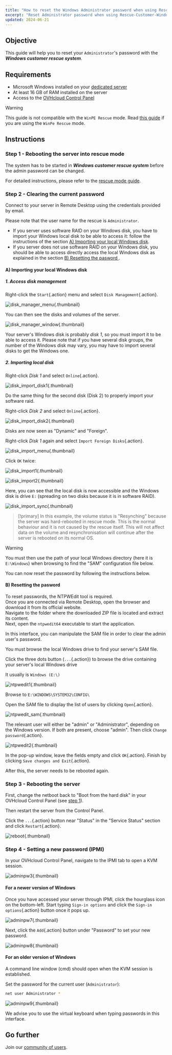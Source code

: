 ```yaml
---
title: "How to reset the Windows Administrator password when using Rescue-Customer-Windows"
excerpt: "Reset Administrator password when using Rescue-Customer-Windows"
updated: 2024-06-21
---
```


## Objective

This guide will help you to reset your `Administrator`'s password with the __*Windows customer rescue system*__.

## Requirements

- Microsoft Windows installed on your [dedicated server](/links/bare-metal/bare-metal)
- At least 16 GB of RAM installed on the server
- Access to the [OVHcloud Control Panel](/links/manager)

> [!warning]
>
> This guide is not compatible with the `WinPE Rescue` mode.
> Read [this guide](/pages/bare_metal_cloud/dedicated_servers/changing-admin-password-on-windows) if you are using the `WinPe Rescue` mode.
>

## Instructions

### Step 1 - Rebooting the server into rescue mode <a name="step1"></a>

The system has to be started in __*Windows customer rescue system*__ before the admin password can be changed.

For detailed instructions, please refer to the [rescue mode guide](/pages/bare_metal_cloud/dedicated_servers/rescue-customer-windows).

### Step 2 - Clearing the current password <a name="step2"></a>

Connect to your server in Remote Desktop using the credentials provided by email.

Please note that the user name for the rescue is `Administrator`.

- If you server uses software RAID on your Windows disk, you have to import your Windows local disk to be able to access it: follow the instructions of the section [A) Importing your local Windows disk](#sectionA).
- If you server does not use software RAID on your Windows disk, you should be able to access directly access the local Windows disk as explained in the section [B) Resetting the pasword ](#sectionB).

#### A) Importing your local Windows disk <a name="sectionA"></a>

##### 1. Access disk management

Right-click the `Start`{.action} menu and select `Disk Management`{.action}.

![disk_manager_menu](images/disk_manager_menu.png){.thumbnail}

You can then see the disks and volumes of the server.

![disk_manager_window](images/disk_manager_window1.png){.thumbnail}

Your server's Windows disk is probably *disk 1*, so you must import it to be able to access it.
Please note that if you have several disk groups, the number of the Windows disk may vary, you may have to import several disks to get the Windows one.

##### 2. Importing local disk

Right-click *Disk 1* and select `Online`{.action}.

![disk_import_disk1](images/disk_manager_disk1on.png){.thumbnail}

Do the same thing for the second disk (Disk 2) to properly import your software raid.

Right-click *Disk 2* and select `Online`{.action}.

![disk_import_disk2](images/disk_manager_disk2on.png){.thumbnail}

Disks are now seen as "Dynamic" and "Foreign".

Right-click *Disk 1* again and select `Import Foreign Disks`{.action}.

![disk_import_menu](images/disk_manager_diskimport.png){.thumbnail}

Click `OK` twice:

![disk_import1](images/disk_import1.png){.thumbnail}

![disk_import2](images/disk_import2.png){.thumbnail}

Here, you can see that the local disk is now accessible and the Windows disk is drive `E:` (spreading on two disks because it is in software RAID).

![disk_import_sync](images/disk_import_sync.png){.thumbnail}

> [!primary]
> In this example, the volume status is "Resynching" because the server was hard-rebooted in rescue mode. This is the normal behaviour and it is not caused by the rescue itself.
> This will not affect data on the volume and resynchronisation will continue after the server is rebooted on its normal OS.

> [!warning]
>
> You must then use the path of your local Windows directory (here it is `E:\Windows`) when browsing to find the "SAM" configuration file below.

You can now reset the password by following the instructions below.

#### B) Resetting the pasword <a name="sectionB"></a>

To reset passwords, the NTPWEdit tool is required.<br>
Once you are connected via Remote Desktop, open the browser and download it from its official website.<br>
Navigate to the folder where the downloaded ZIP file is located and extract its content.<br>
Next, open the `ntpwedit64` executable to start the application.

In this interface, you can manipulate the SAM file in order to clear the admin user's password.

You must browse the local Windows drive to find your server's SAM file.

Click the three dots button (`...`{.action}) to browse the drive containing your server's local Windows drive

It usually is `Windows (E:\)`

![ntpwedit1](images/ntpwedit_1.png){.thumbnail}

Browse to `E:\WINDOWS\SYSTEM32\CONFIG\`

Open the SAM file to display the list of users by clicking `Open`{.action}.

![ntpwedit_sam](images/SAM.png){.thumbnail}

The relevant user will either be "admin" or "Administrator", depending on the Windows version. If both are present, choose "admin". Then click `Change password`{.action}.

![ntpwedit2](images/ntpwedit_2.png){.thumbnail}

In the pop-up window, leave the fields empty and click `OK`{.action}. Finish by clicking `Save changes and Exit`{.action}.

After this, the server needs to be rebooted again.

### Step 3 - Rebooting the server <a name="step3"></a>

First, change the netboot back to "Boot from the hard disk" in your OVHcloud Control Panel (see [step 1](#step1)).

Then restart the server from the Control Panel.

Click the `...`{.action} button near "Status" in the "Service Status" section and click `Restart`{.action}.

![reboot](images/reboot.png){.thumbnail}

### Step 4 - Setting a new password (IPMI) <a name="step4"></a>

In your OVHcloud Control Panel, navigate to the IPMI tab to open a KVM session.

![adminpw3](images/adminpw3.png){.thumbnail}

#### For a newer version of Windows

Once you have accessed your server through IPMI, click the hourglass icon on the bottom-left. Start typing `Sign-in options` and click the `Sign-in options`{.action} button once it pops up.

![adminpw7](images/adminpw7.png){.thumbnail}

Next, click the `Add`{.action} button under "Password" to set your new password.

![adminpw8](images/adminpw8.png){.thumbnail}

#### For an older version of Windows

A command line window (cmd) should open when the KVM session is established.

Set the password for the current user (`Administrator`):

```bash
net user Administrator *
```

![adminpw9](images/adminpw9.png){.thumbnail}

We advise you to use the virtual keyboard when typing passwords in this interface.

## Go further

Join our [community of users](/links/community).
